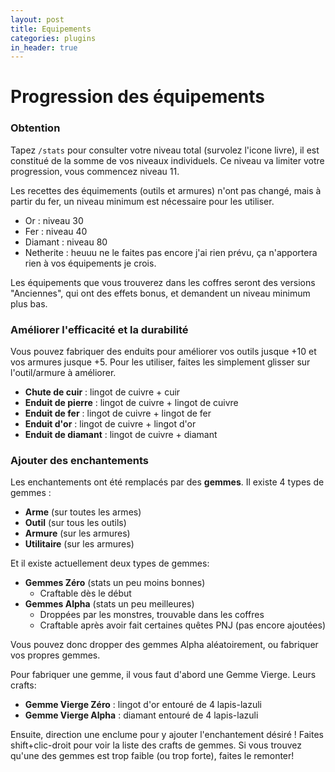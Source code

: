 ```yaml
---
layout: post
title: Equipements
categories: plugins
in_header: true
---
```


# Progression des équipements

### Obtention

Tapez `/stats` pour consulter votre niveau total (survolez l'icone livre), il est constitué de la somme de vos niveaux individuels. Ce niveau va limiter votre progression, vous commencez niveau 11.

Les recettes des équimements (outils et armures) n'ont pas changé, mais à partir du fer, un niveau minimum est nécessaire pour les utiliser.

- Or : niveau 30
- Fer : niveau 40
- Diamant : niveau 80
- Netherite : heuuu ne le faites pas encore j'ai rien prévu, ça n'apportera rien à vos équipements je crois.

Les équipements que vous trouverez dans les coffres seront des versions "Anciennes", qui ont des effets bonus, et demandent un niveau minimum plus bas.


### Améliorer l'efficacité et la durabilité

Vous pouvez fabriquer des enduits pour améliorer vos outils jusque +10 et vos armures jusque +5. Pour les utiliser, faites les simplement glisser sur l'outil/armure à améliorer.

- **Chute de cuir** : lingot de cuivre + cuir
- **Enduit de pierre** : lingot de cuivre + lingot de cuivre
- **Enduit de fer** : lingot de cuivre + lingot de fer
- **Enduit d'or** : lingot de cuivre + lingot d'or
- **Enduit de diamant** : lingot de cuivre + diamant


### Ajouter des enchantements

Les enchantements ont été remplacés par des **gemmes**. Il existe 4 types de gemmes :
- **Arme** (sur toutes les armes)
- **Outil** (sur tous les outils)
- **Armure** (sur les armures)
- **Utilitaire** (sur les armures)

Et il existe actuellement deux types de gemmes:
- **Gemmes Zéro** (stats un peu moins bonnes)
    - Craftable dès le début
- **Gemmes Alpha** (stats un peu meilleures)
    - Droppées par les monstres, trouvable dans les coffres
    - Craftable après avoir fait certaines quêtes PNJ (pas encore ajoutées)

Vous pouvez donc dropper des gemmes Alpha aléatoirement, ou fabriquer vos propres gemmes.

Pour fabriquer une gemme, il vous faut d'abord une Gemme Vierge. Leurs crafts:
- **Gemme Vierge Zéro** : lingot d'or entouré de 4 lapis-lazuli
- **Gemme Vierge Alpha** : diamant entouré de 4 lapis-lazuli

Ensuite, direction une enclume pour y ajouter l'enchantement désiré ! Faites shift+clic-droit pour voir la liste des crafts de gemmes.
Si vous trouvez qu'une des gemmes est trop faible (ou trop forte), faites le remonter!